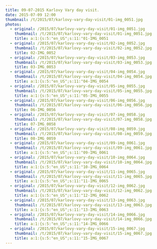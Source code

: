 ```yaml
---
title: 09-07-2015 Karlovy Vary day visit.
date: 2015-07-09 12:00
thumbnail: /t/2015/07/karlovy-vary-day-visit/01-img_0051.jpg
photos:
  - original: /2015/07/karlovy-vary-day-visit/01-img_0051.jpg
    thumbnail: /t/2015/07/karlovy-vary-day-visit/01-img_0051.jpg
    title: a:1:{s:5:"en_US";s:11:"01-IMG_0051
  - original: /2015/07/karlovy-vary-day-visit/02-img_0052.jpg
    thumbnail: /t/2015/07/karlovy-vary-day-visit/02-img_0052.jpg
    title: 02-IMG_0052
  - original: /2015/07/karlovy-vary-day-visit/03-img_0053.jpg
    thumbnail: /t/2015/07/karlovy-vary-day-visit/03-img_0053.jpg
    title: 03-IMG_0053
  - original: /2015/07/karlovy-vary-day-visit/04-img_0054.jpg
    thumbnail: /t/2015/07/karlovy-vary-day-visit/04-img_0054.jpg
    title: a:1:{s:5:"en_US";s:11:"04-IMG_0054
  - original: /2015/07/karlovy-vary-day-visit/05-img_0055.jpg
    thumbnail: /t/2015/07/karlovy-vary-day-visit/05-img_0055.jpg
    title: a:1:{s:5:"en_US";s:11:"05-IMG_0055
  - original: /2015/07/karlovy-vary-day-visit/06-img_0056.jpg
    thumbnail: /t/2015/07/karlovy-vary-day-visit/06-img_0056.jpg
    title: 06-IMG_0056
  - original: /2015/07/karlovy-vary-day-visit/07-img_0058.jpg
    thumbnail: /t/2015/07/karlovy-vary-day-visit/07-img_0058.jpg
    title: 07-IMG_0058
  - original: /2015/07/karlovy-vary-day-visit/08-img_0059.jpg
    thumbnail: /t/2015/07/karlovy-vary-day-visit/08-img_0059.jpg
    title: 08-IMG_0059
  - original: /2015/07/karlovy-vary-day-visit/09-img_0061.jpg
    thumbnail: /t/2015/07/karlovy-vary-day-visit/09-img_0061.jpg
    title: a:1:{s:5:"en_US";s:11:"09-IMG_0061
  - original: /2015/07/karlovy-vary-day-visit/10-img_0064.jpg
    thumbnail: /t/2015/07/karlovy-vary-day-visit/10-img_0064.jpg
    title: a:1:{s:5:"en_US";s:11:"10-IMG_0064
  - original: /2015/07/karlovy-vary-day-visit/11-img_0065.jpg
    thumbnail: /t/2015/07/karlovy-vary-day-visit/11-img_0065.jpg
    title: a:1:{s:5:"en_US";s:11:"11-IMG_0065
  - original: /2015/07/karlovy-vary-day-visit/12-img_0062.jpg
    thumbnail: /t/2015/07/karlovy-vary-day-visit/12-img_0062.jpg
    title: a:1:{s:5:"en_US";s:11:"12-IMG_0062
  - original: /2015/07/karlovy-vary-day-visit/13-img_0063.jpg
    thumbnail: /t/2015/07/karlovy-vary-day-visit/13-img_0063.jpg
    title: a:1:{s:5:"en_US";s:11:"13-IMG_0063
  - original: /2015/07/karlovy-vary-day-visit/14-img_0066.jpg
    thumbnail: /t/2015/07/karlovy-vary-day-visit/14-img_0066.jpg
    title: a:1:{s:5:"en_US";s:11:"14-IMG_0066
  - original: /2015/07/karlovy-vary-day-visit/15-img_0067.jpg
    thumbnail: /t/2015/07/karlovy-vary-day-visit/15-img_0067.jpg
    title: a:1:{s:5:"en_US";s:11:"15-IMG_0067
---
```

